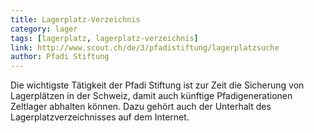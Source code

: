 ```yaml
---
title: Lagerplatz-Verzeichnis
category: lager
tags: [lagerplatz, lagerplatz-verzeichnis]
link: http://www.scout.ch/de/3/pfadistiftung/lagerplatzsuche
author: Pfadi Stiftung
---
```


Die wichtigste Tätigkeit der Pfadi Stiftung ist zur Zeit die Sicherung von Lagerplätzen in der Schweiz, damit auch künftige Pfadigenerationen Zeltlager abhalten können. Dazu gehört auch der Unterhalt des Lagerplatzverzeichnisses auf dem Internet.
